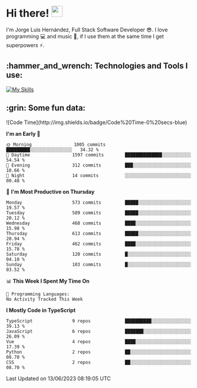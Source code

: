<h1 align="left">
 <abc>
  <br>Hi there! <img src="https://user-images.githubusercontent.com/42378118/110234147-e3259600-7f4e-11eb-95be-0c4047144dea.gif" width="30"><br>
 </abc>
</h1>

I'm Jorge Luis Hernández, Full Stack Software Developer :sunglasses:. I love programming :computer: and music :musical_score:, if I use them at the same time I get superpowers :zap:. 


<h2 align="left">:hammer_and_wrench: Technologies and Tools I use:</h2>

[![My Skills](https://skillicons.dev/icons?i=js,ts,html,css,py,vue,react,next,nest,postgres,mysql)](https://skillicons.dev)

<h2 align="left">:grin: Some fun data:</h2>
<!--START_SECTION:waka-->
![Code Time](http://img.shields.io/badge/Code%20Time-0%20secs-blue)

**I'm an Early 🐤** 

```text
🌞 Morning                1005 commits        █████████░░░░░░░░░░░░░░░░   34.32 % 
🌆 Daytime                1597 commits        ██████████████░░░░░░░░░░░   54.54 % 
🌃 Evening                312 commits         ███░░░░░░░░░░░░░░░░░░░░░░   10.66 % 
🌙 Night                  14 commits          ░░░░░░░░░░░░░░░░░░░░░░░░░   00.48 % 
```
📅 **I'm Most Productive on Thursday** 

```text
Monday                   573 commits         █████░░░░░░░░░░░░░░░░░░░░   19.57 % 
Tuesday                  589 commits         █████░░░░░░░░░░░░░░░░░░░░   20.12 % 
Wednesday                468 commits         ████░░░░░░░░░░░░░░░░░░░░░   15.98 % 
Thursday                 613 commits         █████░░░░░░░░░░░░░░░░░░░░   20.94 % 
Friday                   462 commits         ████░░░░░░░░░░░░░░░░░░░░░   15.78 % 
Saturday                 120 commits         █░░░░░░░░░░░░░░░░░░░░░░░░   04.10 % 
Sunday                   103 commits         █░░░░░░░░░░░░░░░░░░░░░░░░   03.52 % 
```


📊 **This Week I Spent My Time On** 

```text
💬 Programming Languages: 
No Activity Tracked This Week
```

**I Mostly Code in TypeScript** 

```text
TypeScript               9 repos             ██████████░░░░░░░░░░░░░░░   39.13 % 
JavaScript               6 repos             ███████░░░░░░░░░░░░░░░░░░   26.09 % 
Vue                      4 repos             ████░░░░░░░░░░░░░░░░░░░░░   17.39 % 
Python                   2 repos             ██░░░░░░░░░░░░░░░░░░░░░░░   08.70 % 
CSS                      2 repos             ██░░░░░░░░░░░░░░░░░░░░░░░   08.70 % 
```




 Last Updated on 13/06/2023 08:19:05 UTC
<!--END_SECTION:waka-->
